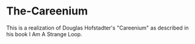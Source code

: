 # The-Careenium
This is a realization of Douglas Hofstadter's "Careenium" as described in his book I Am A Strange Loop. 

